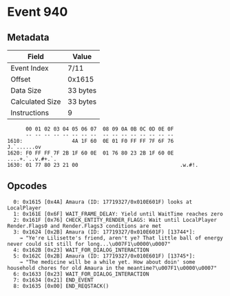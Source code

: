 # Event 940

## Metadata

| Field           | Value    |
|-----------------|----------|
| Event Index     | 7/11     |
| Offset          | 0x1615   |
| Data Size       | 33 bytes |
| Calculated Size | 33 bytes |
| Instructions    | 9        |

```
      00 01 02 03 04 05 06 07  08 09 0A 0B 0C 0D 0E 0F
      -- -- -- -- -- -- -- --  -- -- -- -- -- -- -- --
1610:                4A 1F 60  0E 01 F0 FF FF 7F 6F 76       J.`......ov
1620: F0 FF FF 7F 2B 1F 60 0E  01 76 80 23 2B 1F 60 0E  ....+.`..v.#+.`.
1630: 01 77 80 23 21 00                                 .w.#!.          
```

## Opcodes

```
  0: 0x1615 [0x4A] Amaura (ID: 17719327/0x010E601F) looks at LocalPlayer
  1: 0x161E [0x6F] WAIT_FRAME_DELAY: Yield until WaitTime reaches zero
  2: 0x161F [0x76] CHECK_ENTITY_RENDER_FLAGS: Wait until LocalPlayer Render.Flags0 and Render.Flags3 conditions are met
  3: 0x1624 [0x2B] Amaura (ID: 17719327/0x010E601F) [13744*]:
    → "Ye're Lilisette's friend, aren't ye? That little ball of energy never could sit still for long...\u007F1\u0000\u0007"
  4: 0x162B [0x23] WAIT_FOR_DIALOG_INTERACTION
  5: 0x162C [0x2B] Amaura (ID: 17719327/0x010E601F) [13745*]:
    → "The medicine will be a while yet. How about doin' some household chores for old Amaura in the meantime?\u007F1\u0000\u0007"
  6: 0x1633 [0x23] WAIT_FOR_DIALOG_INTERACTION
  7: 0x1634 [0x21] END_EVENT
  8: 0x1635 [0x00] END_REQSTACK()
```
